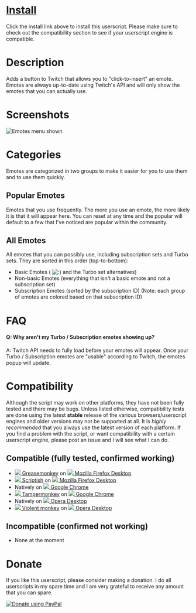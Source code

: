 # [Install](https://raw.github.com/cletusc/Userscript--Twitch-Chat-Emotes/master/script.user.js)

Click the install link above to install this userscript. Please make sure to check out the compatibility section to see if your userscript engine is compatible.

# Description

Adds a button to Twitch that allows you to "click-to-insert" an emote. Emotes are always up-to-date using Twitch's API and will only show the emotes that you can actually use.

# Screenshots

![Emotes menu shown](http://i.imgur.com/Agm1Awg.png "Emotes menu shown")

# Categories

Emotes are categorized in two groups to make it easier for you to use them and to use them quickly.

## Popular Emotes

Emotes that you use frequently. The more you use an emote, the more likely it is that it will appear here. You can reset at any time and the popular will default to a few that I've noticed are popular within the community.

## All Emotes

All emotes that you can possibly use, including subscription sets and Turbo sets. They are sorted in this order (top-to-bottom):

- Basic Emotes ( ![:)](http://static-cdn.jtvnw.net/jtv_user_pictures/chansub-global-emoticon-ebf60cd72f7aa600-24x18.png ":)") and the Turbo set alternatives)
- Non-basic Emotes (everything that isn't a basic emote and not a subscription set)
- Subscription Emotes (sorted by the subscription ID) (Note: each group of emotes are colored based on that subscription ID)

# FAQ

#### Q: Why aren't my Turbo / Subscription emotes showing up?
A: Twitch API needs to fully load before your emotes will appear. Once your Turbo / Subscription emotes are "usable" according to Twitch, the emotes popup will update.

# Compatibility

Although the script may work on other platforms, they have not been fully tested and there may be bugs. Unless listed otherwise, compatibility tests are done using the latest **stable** release of the various browsers/userscript engines and older versions may not be supported at all. It is *highly recommended* that you always use the latest version of each platform. If you find a problem with the script, or want compatibility with a certain userscript engine, please post an issue and I will see what I can do.

## Compatible (fully tested, confirmed working)

- [![](http://i.imgur.com/IOKeLzP.png) Greasemonkey](https://addons.mozilla.org/en-US/firefox/addon/greasemonkey/) on [![](http://i.imgur.com/JuYGnoB.png) Mozilla Firefox Desktop](http://www.mozilla.org/en-US/firefox/fx/#desktop)
- [![](http://i.imgur.com/MNYcKd0.png) Scriptish](https://addons.mozilla.org/en-US/firefox/addon/scriptish/) on [![](http://i.imgur.com/JuYGnoB.png) Mozilla Firefox Desktop](http://www.mozilla.org/en-US/firefox/fx/#desktop)
- Natively on [![](http://i.imgur.com/HVYSfs3.png) Google Chrome](https://www.google.com/intl/en/chrome/browser/)
- [![](http://i.imgur.com/OHKOagu.png) Tampermonkey](https://chrome.google.com/webstore/detail/tampermonkey/dhdgffkkebhmkfjojejmpbldmpobfkfo?hl=en) on [![](http://i.imgur.com/HVYSfs3.png) Google Chrome](https://www.google.com/intl/en/chrome/browser/)
- Natively on [![](http://i.imgur.com/ytNXBe7.png) Opera Desktop](http://www.opera.com/)
- [![](http://i.imgur.com/6B00N1P.png) Violent monkey](https://addons.opera.com/en/extensions/details/violent-monkey/) on [![](http://i.imgur.com/ytNXBe7.png) Opera Desktop](http://www.opera.com/)

## Incompatible (confirmed not working)

- None at the moment

# Donate

If you like this userscript, please consider making a donation. I do all userscripts in my spare time and I am very grateful to receive any amount that you can spare.

[![Donate using PayPal](https://www.paypalobjects.com/WEBSCR-640-20110306-1/en_US/i/btn/btn_donateCC_LG.gif)](https://www.paypal.com/cgi-bin/webscr?cmd=_donations&business=E7567UFRV7N9N&lc=US&item_name=Userscript%20Donation&item_number=0&currency_code=USD&bn=PP%2dDonationsBF%3abtn_donateCC_LG%2egif%3aNonHosted "Donate using PayPal")
